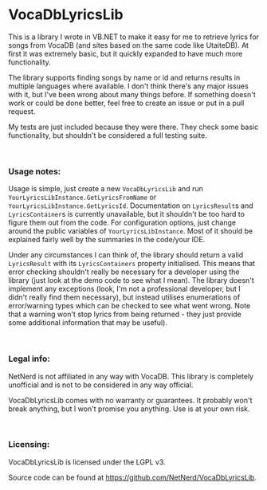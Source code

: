 # VocaDbLyricsLib

This is a library I wrote in VB.NET to make it easy for me to retrieve lyrics for songs from VocaDB (and sites based on the same code like UtaiteDB).
At first it was extremely basic, but it quickly expanded to have much more functionality.

The library supports finding songs by name or id and returns results in multiple languages where available.
I don't think there's any major issues with it, but I've been wrong about many things before. If something doesn't work or could be done better, feel free to create an issue or put in a pull request.

My tests are just included because they were there. They check some basic functionality, but shouldn't be considered a full testing suite.

&nbsp;

### Usage notes:
Usage is simple, just create a new `VocaDbLyricsLib` and run `YourLyricsLibInstance.GetLyricsFromName` or `YourLyricsLibInstance.GetLyricsId`.
Documentation on `LyricsResult`s and `LyricsContainer`s is currently unavailable, but it shouldn't be too hard to figure them out from the code.
For configuration options, just change around the public variables of `YourLyricsLibInstance`. Most of it should be explained fairly well by the summaries in the code/your IDE.

Under any circumstances I can think of, the library should return a valid `LyricsResult` with its `LyricsContainers` property initialised.
This means that error checking shouldn't really be necessary for a developer using the library (just look at the demo code to see what I mean).
The library doesn't implement any exceptions (look, I'm not a professional developer, but I didn't really find them necessary), but instead utilises enumerations of error/warning types which can be checked to see what went wrong. Note that a warning won't stop lyrics from being returned - they just provide some additional information that may be useful).

&nbsp;

### Legal info:
NetNerd is not affiliated in any way with VocaDB. This library is completely unofficial and is not to be considered in any way official.

VocaDbLyricsLib comes with no warranty or guarantees. It probably won't break anything, but I won't promise you anything. Use is at your own risk.

&nbsp;

### Licensing:
VocaDbLyricsLib is licensed under the LGPL v3.

Source code can be found at https://github.com/NetNerd/VocaDbLyricsLib.

